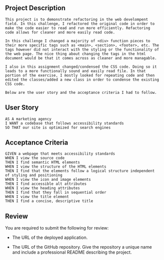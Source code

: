 ## Project Description
```
This project is to demonstrate refactoring in the web develompent field. In this challenge, I refactored the original code in order to make the code easier to read and run more efficiently. Refactoring code allows for cleaner and more easily read code. 

In this challenge I changed a majority of <div> function pieces to their more specific tags such as <main>, <section>, <footer>, etc. The tags however did not interact with the styling or the functionality of the web page. The nice thing about changing the tags in the html document would be that it comes across as cleaner and more managable. 

I also in this assignment changed/condensed the CSS code. Doing so it leads to a more functionally sound and easily read file. In that portion of the exercise, I mostly looked for repeating code and then edited the classes/added a new class in order to condense the existing CSS code. 

Below are the user story and the acceptance criteria I had to follow. 

```

## User Story

```
AS A marketing agency
I WANT a codebase that follows accessibility standards
SO THAT our site is optimized for search engines
```

## Acceptance Criteria

```
GIVEN a webpage that meets accessibility standards
WHEN I view the source code
THEN I find semantic HTML elements
WHEN I view the structure of the HTML elements
THEN I find that the elements follow a logical structure independent of styling and positioning
WHEN I view the icon and image elements
THEN I find accessible alt attributes
WHEN I view the heading attributes
THEN I find that they fall in sequential order
WHEN I view the title element
THEN I find a concise, descriptive title
```

## Review

You are required to submit the following for review:

* The URL of the deployed application.

* The URL of the GitHub repository. Give the repository a unique name and include a professional README describing the project.
